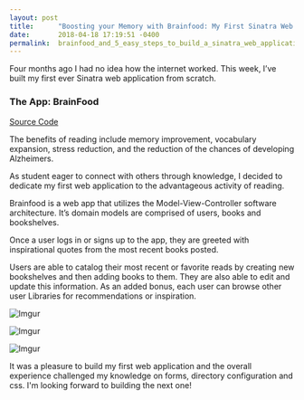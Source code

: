 ```yaml
---
layout: post
title:      "Boosting your Memory with Brainfood: My First Sinatra Web Application! "
date:       2018-04-18 17:19:51 -0400
permalink:  brainfood_and_5_easy_steps_to_build_a_sinatra_web_application
---
```



Four months ago I had no idea how the internet worked. This week, I’ve built my first ever Sinatra web application from scratch.

### The App: BrainFood
[Source Code](https://github.com/KimGonzales/brainfood)

The benefits of reading include memory improvement, vocabulary expansion, stress reduction, and the reduction of the chances of developing Alzheimers. 

As student eager to connect with others through knowledge, I decided to dedicate my first web application to the advantageous activity of reading. 

Brainfood is a web app that utilizes the Model-View-Controller software architecture. It’s domain models are comprised of users, books and bookshelves.

Once a user logs in or signs up to the app, they are greeted with inspirational quotes from the most recent books posted. 

Users are able to catalog their most recent or favorite reads by creating new bookshelves and then adding books to them. They are also able to edit and update this information. As an added bonus, each user can browse other user Libraries for recommendations or inspiration. 

![Imgur](https://i.imgur.com/B8lXbCY.png)

![Imgur](https://i.imgur.com/sc60yqM.png)

![Imgur](https://i.imgur.com/jlyvwXl.png)


It was a pleasure to build my first web application and the overall experience challenged my knowledge on forms, directory configuration and css. I'm looking forward to building the next one!







